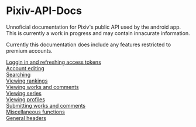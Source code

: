 # Pixiv-API-Docs

Unnoficial documentation for Pixiv's public API used by the android app. This is currently a work in progress and may contain innacurate information.

Currently this documentation does include any features restricted to premium accounts.

[Loggin in and refreshing access tokens](login.md)<br>
[Account editing](account-editing.md)<br>
[Searching](search.md)<br>
[Viewing rankings](rankings.md)<br>
[Viewing works and comments](viewing-works.md)<br>
[Viewing series](series.md)<br>
[Viewing profiles](user-profiles.md)<br>
[Submitting works and comments](submitting-works.md)<br>
[Miscellaneous functions](misc.md)<br>
[General headers](general-headers.md)
